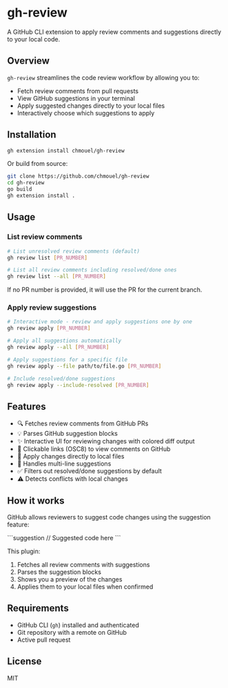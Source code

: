# gh-review

A GitHub CLI extension to apply review comments and suggestions directly to your local code.

## Overview

`gh-review` streamlines the code review workflow by allowing you to:
- Fetch review comments from pull requests
- View GitHub suggestions in your terminal
- Apply suggested changes directly to your local files
- Interactively choose which suggestions to apply

## Installation

```bash
gh extension install chmouel/gh-review
```

Or build from source:

```bash
git clone https://github.com/chmouel/gh-review
cd gh-review
go build
gh extension install .
```

## Usage

### List review comments

```bash
# List unresolved review comments (default)
gh review list [PR_NUMBER]

# List all review comments including resolved/done ones
gh review list --all [PR_NUMBER]
```

If no PR number is provided, it will use the PR for the current branch.

### Apply review suggestions

```bash
# Interactive mode - review and apply suggestions one by one
gh review apply [PR_NUMBER]

# Apply all suggestions automatically
gh review apply --all [PR_NUMBER]

# Apply suggestions for a specific file
gh review apply --file path/to/file.go [PR_NUMBER]

# Include resolved/done suggestions
gh review apply --include-resolved [PR_NUMBER]
```

## Features

- 🔍 Fetches review comments from GitHub PRs
- 💡 Parses GitHub suggestion blocks
- ✨ Interactive UI for reviewing changes with colored diff output
- 🔗 Clickable links (OSC8) to view comments on GitHub
- 🎯 Apply changes directly to local files
- 🔄 Handles multi-line suggestions
- ✅ Filters out resolved/done suggestions by default
- ⚠️  Detects conflicts with local changes

## How it works

GitHub allows reviewers to suggest code changes using the suggestion feature:

\`\`\`suggestion
// Suggested code here
\`\`\`

This plugin:
1. Fetches all review comments with suggestions
2. Parses the suggestion blocks
3. Shows you a preview of the changes
4. Applies them to your local files when confirmed

## Requirements

- GitHub CLI (`gh`) installed and authenticated
- Git repository with a remote on GitHub
- Active pull request

## License

MIT
